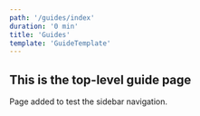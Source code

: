 ```yaml
---
path: '/guides/index'
duration: '0 min'
title: 'Guides'
template: 'GuideTemplate'
---
```


## This is the top-level guide page

Page added to test the sidebar navigation.
